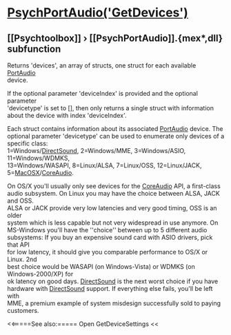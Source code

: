# [PsychPortAudio('GetDevices')](PsychPortAudio-GetDevices) 
## [[Psychtoolbox]] &#8250; [[PsychPortAudio]].{mex*,dll} subfunction


Returns 'devices', an array of structs, one struct for each available [PortAudio](PortAudio)  
device.  
  
If the optional parameter 'deviceIndex' is provided and the optional parameter  
'devicetype' is set to [], then only returns a single struct with information  
about the device with index 'deviceIndex'.  
  
Each struct contains information about its associated [PortAudio](PortAudio) device. The  
optional parameter 'devicetype' can be used to enumerate only devices of a  
specific class:   
1=Windows/[DirectSound](DirectSound), 2=Windows/MME, 3=Windows/ASIO, 11=Windows/WDMKS,  
13=Windows/WASAPI, 8=Linux/ALSA, 7=Linux/OSS, 12=Linux/JACK, 5=[MacOSX](MacOSX)/[CoreAudio](CoreAudio).  
  
On OS/X you'll usually only see devices for the [CoreAudio](CoreAudio) API, a first-class  
audio subsystem. On Linux you may have the choice between ALSA, JACK and OSS.  
ALSA or JACK provide very low latencies and very good timing, OSS is an older  
system which is less capable but not very widespread in use anymore. On  
MS-Windows you'll have the ''choice'' between up to 5 different audio  
subsystems: If you buy an expensive sound card with ASIO drivers, pick that API  
for low latency, it should give you comparable performance to OS/X or Linux. 2nd  
best choice would be WASAPI (on Windows-Vista) or WDMKS (on Windows-2000/XP) for  
ok latency on good days. [DirectSound](DirectSound) is the next worst choice if you have  
hardware with [DirectSound](DirectSound) support. If everything else fails, you'll be left with  
MME, a premium example of system misdesign successfully sold to paying  
customers.  


<<=====See also:=====
Open GetDeviceSettings 
<<